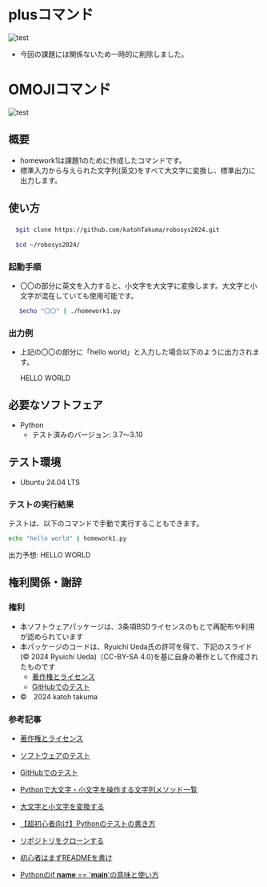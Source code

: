 # plusコマンド
![test](https://github.com/katohTakuma/robosys2024/actions/workflows/test.yml/badge.svg)
- 今回の課題には関係ないため一時的に削除しました。

# OMOJIコマンド
![test](https://github.com/katohTakuma/robosys2024/actions/workflows/test1.yml/badge.svg)
## 概要
- homework1は課題1のために作成したコマンドです。
- 標準入力から与えられた文字列(英文)をすべて大文字に変換し、標準出力に出力します。
 
## 使い方
### 
```bash
  $git clone https://github.com/katohTakuma/robosys2024.git
  
  $cd ~/robosys2024/
```
### 起動手順
 - 〇〇の部分に英文を入力すると、小文字を大文字に変換します。大文字と小文字が混在していても使用可能です。
```bash
   $echo "〇〇" | ./homework1.py
```


### 出力例
- 上記の〇〇の部分に「hello world」と入力した場合以下のように出力されます。

  HELLO WORLD
 
## 必要なソフトフェア
 - Python
   - テスト済みのバージョン: 3.7～3.10

## テスト環境
- Ubuntu 24.04 LTS

### テストの実行結果

テストは、以下のコマンドで手動で実行することもできます。

```bash
echo "hello world" | homework1.py
```
出力予想: HELLO WORLD


  
## 権利関係・謝辞
### 権利
- 本ソフトウェアパッケージは、3条項BSDライセンスのもとで再配布や利用が認められています
- 本パッケージのコードは、Ryuichi Ueda氏の許可を得て、下記のスライド(© 2024 Ryuichi Ueda)（CC-BY-SA 4.0)を基に自身の著作として作成されたものです
  - [著作権とライセンス](https://ryuichiueda.github.io/slides_marp/robosys2024/lesson5.html#10)
  - [GitHubでのテスト](https://ryuichiueda.github.io/slides_marp/robosys2024/lesson7.html#17)
- ©　2024 katoh takuma

### 参考記事
 - [著作権とライセンス](https://ryuichiueda.github.io/slides_marp/robosys2024/lesson5.html#25)

 - [ソフトウェアのテスト](https://ryuichiueda.github.io/slides_marp/robosys2024/lesson6.html#16)

 - [GitHubでのテスト](https://ryuichiueda.github.io/slides_marp/robosys2024/lesson7.html#17)

 - [Pythonで大文字・小文字を操作する文字列メソッド一覧](https://note.nkmk.me/python-capitalize-lower-upper-title/#upper)
 
 - [大文字と小文字を変換する](https://www.javadrive.jp/python/string/index12.html)
 
 - [【超初心者向け】Pythonのテストの書き方](https://qiita.com/KENTAROSZK/items/ae40bd509d0c114c3519)
 
 - [リポジトリをクローンする](https://docs.github.com/ja/repositories/creating-and-managing-repositories/cloning-a-repository)
 
 - [初心者はまずREADMEを書け](https://qiita.com/Canard_engineer_c_cpp/items/81ce4e53881138dbf37f)

 - [Pythonのif __name__ == '__main__'の意味と使い方](https://note.nkmk.me/python-if-name-main/)


